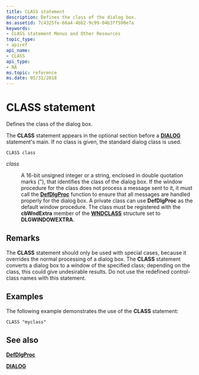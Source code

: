 ```yaml
---
title: CLASS statement
description: Defines the class of the dialog box.
ms.assetid: 7c4325fe-66a4-4bb2-9c99-04b3ff590e7a
keywords:
- CLASS statement Menus and Other Resources
topic_type:
- apiref
api_name:
- CLASS
api_type:
- NA
ms.topic: reference
ms.date: 05/31/2018
---
```


# CLASS statement

Defines the class of the dialog box.

The **CLASS** statement appears in the optional section before a [**DIALOG**](dialog-resource.md) statement's main. If no class is given, the standard dialog class is used.

``` syntax
CLASS class
```

<dl> <dt>

<span id="class"></span><span id="CLASS"></span>*class*
</dt> <dd>

A 16-bit unsigned integer or a string, enclosed in double quotation marks ("), that identifies the class of the dialog box. If the window procedure for the class does not process a message sent to it, it must call the [**DefDlgProc**](https://msdn.microsoft.com/library/ms645450(v=VS.85).aspx) function to ensure that all messages are handled properly for the dialog box. A private class can use **DefDlgProc** as the default window procedure. The class must be registered with the **cbWndExtra** member of the [**WNDCLASS**](https://msdn.microsoft.com/library/ms633576(v=VS.85).aspx) structure set to **DLGWINDOWEXTRA**.

</dd> </dl>

## Remarks

The **CLASS** statement should only be used with special cases, because it overrides the normal processing of a dialog box. The **CLASS** statement converts a dialog box to a window of the specified class; depending on the class, this could give undesirable results. Do not use the redefined control-class names with this statement.

## Examples

The following example demonstrates the use of the **CLASS** statement:

``` syntax
CLASS "myclass" 
```

## See also

<dl> <dt>

[**DefDlgProc**](https://msdn.microsoft.com/library/ms645450(v=VS.85).aspx)
</dt> <dt>

[**DIALOG**](dialog-resource.md)
</dt> </dl>

 

 




